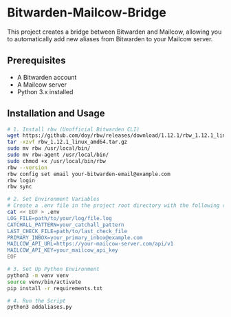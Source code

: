 # Bitwarden-Mailcow-Bridge

This project creates a bridge between Bitwarden and Mailcow, allowing you to automatically add new aliases from Bitwarden to your Mailcow server.

## Prerequisites

- A Bitwarden account
- A Mailcow server
- Python 3.x installed

## Installation and Usage

```bash
# 1. Install rbw (Unofficial Bitwarden CLI)
wget https://github.com/doy/rbw/releases/download/1.12.1/rbw_1.12.1_linux_amd64.tar.gz
tar -xzvf rbw_1.12.1_linux_amd64.tar.gz
sudo mv rbw /usr/local/bin/
sudo mv rbw-agent /usr/local/bin/
sudo chmod +x /usr/local/bin/rbw
rbw --version
rbw config set email your-bitwarden-email@example.com
rbw login
rbw sync

# 2. Set Environment Variables
# Create a .env file in the project root directory with the following content:
cat << EOF > .env
LOG_FILE=path/to/your/log/file.log
CATCHALL_PATTERN=your_catchall_pattern
LAST_CHECK_FILE=path/to/last_check_file
PRIMARY_INBOX=your_primary_inbox@example.com
MAILCOW_API_URL=https://your-mailcow-server.com/api/v1
MAILCOW_API_KEY=your_mailcow_api_key
EOF

# 3. Set Up Python Environment
python3 -m venv venv
source venv/bin/activate
pip install -r requirements.txt

# 4. Run the Script
python3 addaliases.py
